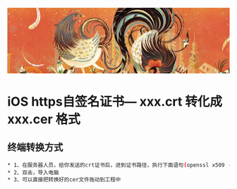 
<p align="center" >
<img src="https://raw.githubusercontent.com/zhangkeqingc/CBook/master/Sources/rooster.png" alt="AFNetworking" title="AFNetworking">
</p>


# iOS https自签名证书— xxx.crt 转化成xxx.cer 格式 

## 终端转换方式

```bash
* 1、在服务器人员，给你发送的crt证书后，进到证书路径，执行下面语句(openssl x509 -in 你的证书.crt -out 你的证书.cer -outform der)这样你就可以得到cer类型的证书了
* 2、双击，导入电脑
* 3、可以直接把转换好的cer文件拖动到工程中
```
